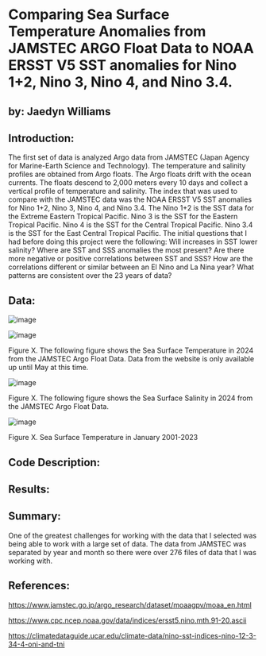 # Comparing Sea Surface Temperature Anomalies from JAMSTEC ARGO Float Data to NOAA ERSST V5 SST anomalies for Nino 1+2, Nino 3, Nino 4, and Nino 3.4. 

## by: Jaedyn Williams

## Introduction:
The first set of data is analyzed Argo data from JAMSTEC (Japan Agency for Marine-Earth Science and Technology). The temperature and salinity profiles are obtained from Argo floats. The Argo floats drift with the ocean currents. The floats descend to 2,000 meters every 10 days and collect a vertical profile of temperature and salinity. The index that was used to compare with the JAMSTEC data was the NOAA ERSST V5 SST anomalies for Nino 1+2, Nino 3, Nino 4, and Nino 3.4. The Nino 1+2 is the SST data for the Extreme Eastern Tropical Pacific. Nino 3 is the SST for the Eastern Tropical Pacific. Nino 4 is the SST for the Central Tropical Pacific. Nino 3.4 is the SST for the East Central Tropical Pacific. The initial questions that I had before doing this project were the following: Will increases in SST lower salinity? Where are SST and SSS anomalies the most present? Are there more negative or positive correlations between SST and SSS? How are the correlations different or similar between an El Nino and La Nina year? What patterns are consistent over the 23 years of data?

## Data:
![image](https://github.com/user-attachments/assets/aed04650-ad3c-476c-8e80-ba76bdee8983)


![image](https://github.com/user-attachments/assets/a3726140-77ab-4273-930b-abff9fbabd60)

Figure X. The following figure shows the Sea Surface Temperature in 2024 from the JAMSTEC Argo Float Data. Data from the website is only available up until May at this time. 

![image](https://github.com/user-attachments/assets/e9c316a9-be24-4d41-8b84-1ed4cfcb035c)

Figure X. The following figure shows the Sea Surface Salinity in 2024 from the JAMSTEC Argo Float Data.

![image](https://github.com/user-attachments/assets/ec6607ca-84e6-4d9a-a32b-3ebdf7e52526)

Figure X. Sea Surface Temperature in January 2001-2023

## Code Description:

## Results:

## Summary:
One of the greatest challenges for working with the data that I selected was being able to work with a large set of data. The data from JAMSTEC was separated by year and month so there were over 276 files of data that I was working with.

## References: 
https://www.jamstec.go.jp/argo_research/dataset/moaagpv/moaa_en.html

https://www.cpc.ncep.noaa.gov/data/indices/ersst5.nino.mth.91-20.ascii

https://climatedataguide.ucar.edu/climate-data/nino-sst-indices-nino-12-3-34-4-oni-and-tni

